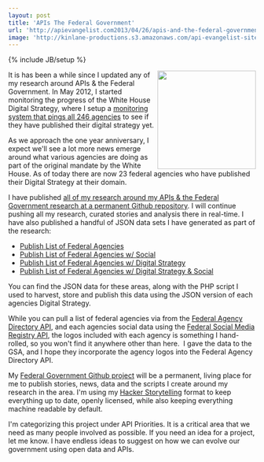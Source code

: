 ```yaml
---
layout: post
title: 'APIs The Federal Government'
url: 'http://apievangelist.com2013/04/26/apis-and-the-federal-government/'
image: 'http://kinlane-productions.s3.amazonaws.com/api-evangelist-site/blog/Building-a-21st-century-platform-to-better-serve-the-american-people-1.png'
---
```

{% include JB/setup %}
<p>
     <a href=http://federal-government.apievangelist.com/ target=_blank><img src=http://kinlane-productions.s3.amazonaws.com/api-evangelist-site/blog/Building-a-21st-century-platform-to-better-serve-the-american-people-1.png  width=200 align=right /></a>
</p>
<p>
     It is has been a while since I updated any of my research around APIs &amp; the Federal Government. In May 2012, I started monitoring the progress of the White House Digital Strategy, where I setup a <a href=/federal_government.php>monitoring system that pings all 246 agencies</a> to see if they have published their digital strategy yet.
</p>
<p>
     As we approach the one year anniversary, I expect we'll see a lot more news emerge around what various agencies are doing as part of the original mandate by the White House. As of today there are now 23 federal agencies who have published their Digital Strategy at their domain.
</p>
<p>
     I have published <a href=http://federal-government.apievangelist.com/>all of my research around my APIs &amp; the Federal Government research at a permanent Github repository</a>. I will continue pushing all my research, curated stories and analysis there in real-time. I have also published a handful of JSON data sets I have generated as part of the research:
</p>
<ul class=mainlist>
     <li>
          <a href=https://github.com/kinlane/federal-government/blob/gh-pages/data/federal-agencies.json>Publish List of Federal Agencies</a>
     </li>
     <li>
          <a href=https://github.com/kinlane/federal-government/blob/gh-pages/data/federal-agencies-with-social.json>Publish List of Federal Agencies w/ Social</a>
     </li>
     <li>
          <a href=https://github.com/kinlane/federal-government/blob/gh-pages/data/federal-agencies-digital-strategy.json>Publish List of Federal Agencies w/ Digital Strategy</a>
     </li>
     <li>
          <a href=https://github.com/kinlane/federal-government/blob/gh-pages/data/federal-agencies-digital-strategy-with-social.json>Publish List of Federal Agencies w/ Digital Strategy &amp; Social</a>
     </li>
</ul>
<p>
     You can find the JSON data for these areas, along with the PHP script I used to harvest, store and publish this data using the JSON version of each agencies Digital Strategy.
</p>
<p>
     While you can pull a list of federal agencies via from the <a href=http://www.usa.gov/About/developer-resources/federal-agency-directory/index.shtml target=_blank>Federal Agency Directory API</a>, and each agencies social data using the <a href=http://www.usa.gov/About/developer-resources/social-media-registry.shtml target=_blank>Federal Social Media Registry API</a>, the logos included with each agency is something I hand-rolled, so you won't find it anywhere other than here.  I gave the data to the GSA, and I hope they incorporate the agency logos into the Federal Agency Directory API.
</p>
<p>
     My <a href=http://federal-government.apievangelist.com/>Federal Government Github project</a> will be a permanent, living place for me to publish stories, news, data and the scripts I create around my research in the area. I'm using my <a href=http://hackerstorytelling.com>Hacker Storytelling</a> format to keep everything up to date, openly licensed, while also keeping everything machine readable by default.
</p>
<p>
     I'm categorizing this project under API Priorities. It is a critical area that we need as many people involved as possible. If you need an idea for a project, let me know. I have endless ideas to suggest on how we can evolve our government using open data and APIs.
</p>
